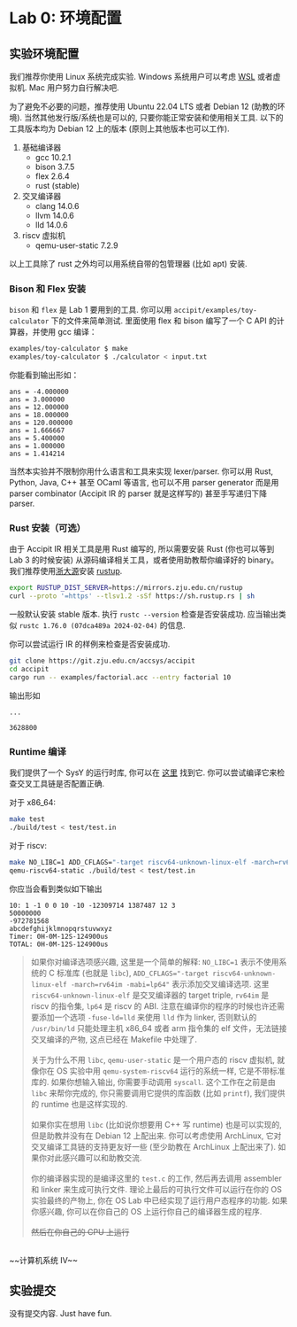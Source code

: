 # Lab 0: 环境配置

## 实验环境配置

我们推荐你使用 Linux 系统完成实验. Windows 系统用户可以考虑 [WSL](https://learn.microsoft.com/en-us/windows/wsl/install) 或者虚拟机. Mac 用户努力自行解决吧.

为了避免不必要的问题，推荐使用 Ubuntu 22.04 LTS 或者 Debian 12 (助教的环境). 当然其他发行版/系统也是可以的, 只要你能正常安装和使用相关工具.
以下的工具版本均为 Debian 12 上的版本 (原则上其他版本也可以工作).

1. 基础编译器
    + gcc 10.2.1
    + bison 3.7.5
    + flex 2.6.4
    + rust (stable)
2. 交叉编译器
    + clang 14.0.6
    + llvm 14.0.6
    + lld 14.0.6
3. riscv 虚拟机
    + qemu-user-static 7.2.9

以上工具除了 rust 之外均可以用系统自带的包管理器 (比如 apt) 安装. 

### Bison 和 Flex 安装
`bison` 和 `flex` 是 Lab 1 要用到的工具. 你可以用 `accipit/examples/toy-calculator` 下的文件来简单测试.
里面使用 flex 和 bison 编写了一个 C API 的计算器，并使用 gcc 编译：

```bash
examples/toy-calculator $ make
examples/toy-calculator $ ./calculator < input.txt
```

你能看到输出形如：

```
ans = -4.000000
ans = 3.000000
ans = 12.000000
ans = 18.000000
ans = 120.000000
ans = 1.666667
ans = 5.400000
ans = 1.000000
ans = 1.414214
```

当然本实验并不限制你用什么语言和工具来实现 lexer/parser. 你可以用 Rust, Python, Java, C++ 甚至 OCaml 等语言, 也可以不用 parser generator 而是用 parser combinator (Accipit IR 的 parser 就是这样写的) 甚至手写递归下降 parser.

### Rust 安装（可选）
由于 Accipit IR 相关工具是用 Rust 编写的, 所以需要安装 Rust (你也可以等到 Lab 3 的时候安装) 从源码编译相关工具，或者使用助教帮你编译好的 binary。
我们推荐使用[浙大源](https://mirrors.zju.edu.cn/docs/rustup/)安装 [rustup](https://rustup.rs/).
```bash
export RUSTUP_DIST_SERVER=https://mirrors.zju.edu.cn/rustup
curl --proto '=https' --tlsv1.2 -sSf https://sh.rustup.rs | sh
```
一般默认安装 stable 版本. 执行 `rustc --version` 检查是否安装成功. 应当输出类似 `rustc 1.76.0 (07dca489a 2024-02-04)` 的信息.

你可以尝试运行 IR 的样例来检查是否安装成功. 
```bash
git clone https://git.zju.edu.cn/accsys/accipit
cd accipit
cargo run -- examples/factorial.acc --entry factorial 10
```
输出形如
```
...

3628800
```

### Runtime 编译
我们提供了一个 SysY 的运行时库, 你可以在 [这里](https://git.zju.edu.cn/accsys/sysy-runtime-lib) 找到它.
你可以尝试编译它来检查交叉工具链是否配置正确. 

对于 x86_64:
```bash
make test
./build/test < test/test.in
```
对于 riscv:
```bash
make NO_LIBC=1 ADD_CFLAGS="-target riscv64-unknown-linux-elf -march=rv64im -mabi=lp64" test
qemu-riscv64-static ./build/test < test/test.in
```
你应当会看到类似如下输出
```
10: 1 -1 0 0 10 -10 -12309714 1387487 12 3
50000000
-972781568
abcdefghijklmnopqrstuvwxyz
Timer: 0H-0M-12S-124900us
TOTAL: 0H-0M-12S-124900us
```

> 如果你对编译选项感兴趣, 这里是一个简单的解释: `NO_LIBC=1` 表示不使用系统的 C 标准库 (也就是 `libc`), `ADD_CFLAGS="-target riscv64-unknown-linux-elf -march=rv64im -mabi=lp64"` 表示添加交叉编译选项. 这里 `riscv64-unknown-linux-elf` 是交叉编译器的 target triple, `rv64im` 是 riscv 的指令集, `lp64` 是 riscv 的 ABI. 注意在编译你的程序的时候也许还需要添加一个选项 `-fuse-ld=lld` 来使用 `lld` 作为 linker, 否则默认的 `/usr/bin/ld` 只能处理主机 x86_64 或者 arm 指令集的 elf 文件，无法链接交叉编译的产物, 这点已经在 Makefile 中处理了.
<br><br>
关于为什么不用 `libc`, `qemu-user-static` 是一个用户态的 riscv 虚拟机, 就像你在 OS 实验中用 `qemu-system-riscv64` 运行的系统一样, 它是不带标准库的. 如果你想输入输出, 你需要手动调用 `syscall`. 这个工作在之前是由 `libc` 来帮你完成的, 你只需要调用它提供的库函数 (比如 `printf`), 我们提供的 runtime 也是这样实现的. 
<br><br>
如果你实在想用 `libc` (比如说你想要用 C++ 写 runtime) 也是可以实现的, 但是助教并没有在 Debian 12 上配出来. 你可以考虑使用 ArchLinux, 它对交叉编译工具链的支持更友好一些 (至少助教在 ArchLinux 上配出来了). 如果你对此感兴趣可以和助教交流.
<br><br>
你的编译器实现的是编译这里的 `test.c` 的工作, 然后再去调用 assembler 和 linker 来生成可执行文件. 理论上最后的可执行文件可以运行在你的 OS 实验最终的产物上, 你在 OS Lab 中已经实现了运行用户态程序的功能. 如果你感兴趣, 你可以在你自己的 OS 上运行你自己的编译器生成的程序. 
<br><br>
~~然后在你自己的 CPU 上运行~~
<br>
~~计算机系统 IV~~

## 实验提交
没有提交内容. Just have fun.
